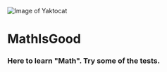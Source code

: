 ![Image of Yaktocat](https://octodex.github.com/images/yaktocat.png) 

# MathIsGood
### Here to learn "Math". Try some of the tests.
